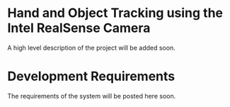 # Hand and Object Tracking using the Intel RealSense Camera

A high level description of the project will be added soon.

# Development Requirements

The requirements of the system will be posted here soon.
